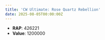 ```yaml
---
title: 'CW Ultimate: Rose Quartz Rebellion'
date: 2025-08-05T00:00:00Z
---
```

- **RAP**: 426221
- **Value**: 1200000
